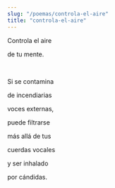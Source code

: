```yaml
---
slug: "/poemas/controla-el-aire"
title: "controla-el-aire"
---
```

Controla el aire 

de tu mente.

&nbsp;

Si se contamina 

de incendiarias

voces externas, 

puede filtrarse

más allá de tus

cuerdas vocales

y ser inhalado 

por cándidas.